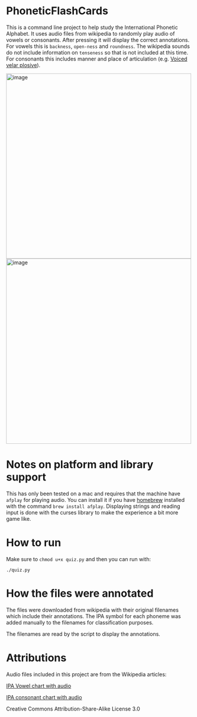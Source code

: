# PhoneticFlashCards
This is a command line project to help study the International Phonetic Alphabet. It uses audio files from wikipedia to randomly play audio of vowels or consonants. After pressing <ENTER> it will display the correct annotations. For vowels this is `backness`, `open-ness` and `roundness`. The wikipedia sounds do not include information on `tenseness` so that is not included at this time. For consonants this includes manner and place of articulation (e.g. [Voiced velar plosive](https://en.wikipedia.org/wiki/Voiced_velar_plosive)).

<img width="500" alt="image" src="https://github.com/joshstephenson/PhoneticFlashCards/assets/11002/1579eb87-28de-448a-8f7a-3159226e0880">
<img width="500" alt="image" src="https://github.com/joshstephenson/PhoneticFlashCards/assets/11002/d118eb37-9d51-4916-a641-fd92c20fad5a">

# Notes on platform and library support
This has only been tested on a mac and requires that the machine have `afplay` for playing audio. You can install it if you have [homebrew](https://brew.sh/) installed with the command `brew install afplay`.
Displaying strings and reading input is done with the curses library to make the experience a bit more game like.

# How to run
Make sure to `chmod u+x quiz.py` and then you can run with:
```
./quiz.py
```

# How the files were annotated
The files were downloaded from wikipedia with their original filenames which include their annotations. The IPA symbol for each phoneme was added manually to the filenames for classification purposes.

The filenames are read by the script to display the annotations.

# Attributions

Audio files included in this project are from the Wikipedia articles: 

[IPA Vowel chart with audio](https://en.wikipedia.org/wiki/IPA_vowel_chart_with_audio)

[IPA consonant chart with audio](https://en.wikipedia.org/wiki/IPA_consonant_chart_with_audio)

Creative Commons Attribution-Share-Alike License 3.0

